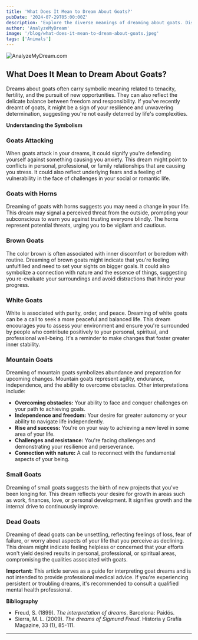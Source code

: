 ```yaml
---
title: 'What Does It Mean to Dream About Goats?'
pubDate: '2024-07-29T05:00:00Z'
description: 'Explore the diverse meanings of dreaming about goats. Discover what dead goats, brown goats, white goats, and more symbolize in your dreams.'
author: 'AnalyzeMyDream'
image: '/blog/what-does-it-mean-to-dream-about-goats.jpeg'
tags: ['Animals']
---
```


![AnalyzeMyDream.com](/blog/what-does-it-mean-to-dream-about-goats.jpeg)

## What Does It Mean to Dream About Goats?

Dreams about goats often carry symbolic meaning related to tenacity, fertility, and the pursuit of new opportunities. They can also reflect the delicate balance between freedom and responsibility. If you've recently dreamt of goats, it might be a sign of your resilience and unwavering determination, suggesting you're not easily deterred by life's complexities.

**Understanding the Symbolism**

### Goats Attacking

When goats attack in your dreams, it could signify you're defending yourself against something causing you anxiety. This dream might point to conflicts in personal, professional, or family relationships that are causing you stress. It could also reflect underlying fears and a feeling of vulnerability in the face of challenges in your social or romantic life.

### Goats with Horns

Dreaming of goats with horns suggests you may need a change in your life. This dream may signal a perceived threat from the outside, prompting your subconscious to warn you against trusting everyone blindly. The horns represent potential threats, urging you to be vigilant and cautious.

### Brown Goats

The color brown is often associated with inner discomfort or boredom with routine. Dreaming of brown goats might indicate that you're feeling unfulfilled and need to set your sights on bigger goals. It could also symbolize a connection with nature and the essence of things, suggesting you re-evaluate your surroundings and avoid distractions that hinder your progress.

### White Goats

White is associated with purity, order, and peace. Dreaming of white goats can be a call to seek a more peaceful and balanced life. This dream encourages you to assess your environment and ensure you're surrounded by people who contribute positively to your personal, spiritual, and professional well-being. It's a reminder to make changes that foster greater inner stability.

### Mountain Goats

Dreaming of mountain goats symbolizes abundance and preparation for upcoming changes. Mountain goats represent agility, endurance, independence, and the ability to overcome obstacles. Other interpretations include:

- **Overcoming obstacles:** Your ability to face and conquer challenges on your path to achieving goals.
- **Independence and freedom:** Your desire for greater autonomy or your ability to navigate life independently.
- **Rise and success:** You're on your way to achieving a new level in some area of your life.
- **Challenges and resistance:** You're facing challenges and demonstrating your resilience and perseverance.
- **Connection with nature:** A call to reconnect with the fundamental aspects of your being.

### Small Goats

Dreaming of small goats suggests the birth of new projects that you've been longing for. This dream reflects your desire for growth in areas such as work, finances, love, or personal development. It signifies growth and the internal drive to continuously improve.

### Dead Goats

Dreaming of dead goats can be unsettling, reflecting feelings of loss, fear of failure, or worry about aspects of your life that you perceive as declining. This dream might indicate feeling helpless or concerned that your efforts won't yield desired results in personal, professional, or spiritual areas, compromising the qualities associated with goats. 

**Important:** This article serves as a guide for interpreting goat dreams and is not intended to provide professional medical advice. If you're experiencing persistent or troubling dreams, it's recommended to consult a qualified mental health professional. 

**Bibliography**

* Freud, S. (1899). *The interpretation of dreams*. Barcelona: Paidós.
* Sierra, M. L. (2009). *The dreams of Sigmund Freud*. Historia y Grafía Magazine, 33 (1), 85-111.

---